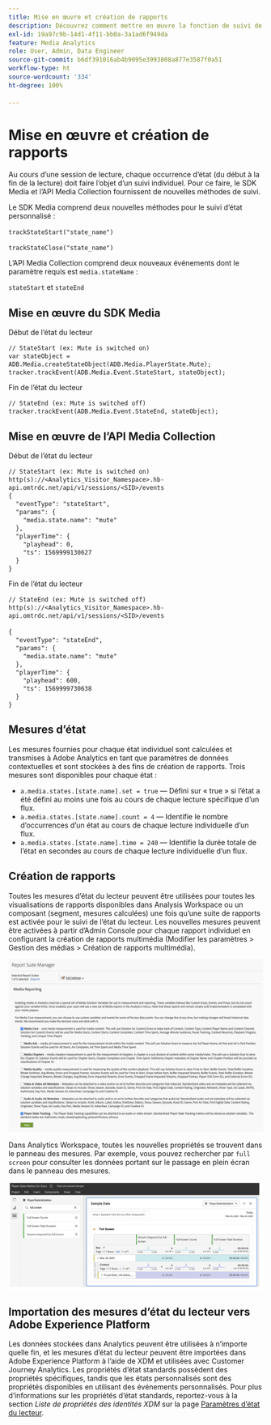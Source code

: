 ```yaml
---
title: Mise en œuvre et création de rapports
description: Découvrez comment mettre en œuvre la fonction de suivi de lʼétat du lecteur, y compris.
exl-id: 19a97c9b-14d1-4f11-bb0a-3a1ad6f949da
feature: Media Analytics
role: User, Admin, Data Engineer
source-git-commit: b6df391016ab4b9095e3993808a877e3587f0a51
workflow-type: ht
source-wordcount: '334'
ht-degree: 100%

---
```


# Mise en œuvre et création de rapports

Au cours d’une session de lecture, chaque occurrence d’état (du début à la fin de la lecture) doit faire l’objet d’un suivi individuel. Pour ce faire, le SDK Media et l’API Media Collection fournissent de nouvelles méthodes de suivi.

Le SDK Media comprend deux nouvelles méthodes pour le suivi d’état personnalisé :

`trackStateStart("state_name")`

`trackStateClose("state_name")`


L’API Media Collection comprend deux nouveaux événements dont le paramètre requis est `media.stateName` :

`stateStart` et `stateEnd`

## Mise en œuvre du SDK Media

Début de l’état du lecteur

```
// StateStart (ex: Mute is switched on)
var stateObject = ADB.Media.createStateObject(ADB.Media.PlayerState.Mute);
tracker.trackEvent(ADB.Media.Event.StateStart, stateObject);
```

Fin de l’état du lecteur

```
// StateEnd (ex: Mute is switched off)
tracker.trackEvent(ADB.Media.Event.StateEnd, stateObject);
```


## Mise en œuvre de l’API Media Collection

Début de l’état du lecteur

```
// StateStart (ex: Mute is switched on)
http(s)://<Analytics_Visitor_Namespace>.hb-api.omtrdc.net/api/v1/sessions/<SID>/events
{
  "eventType": "stateStart",
  "params": {
    "media.state.name": "mute"
  },
  "playerTime": {
    "playhead": 0,
    "ts": 1569999130627
  }
}
```

Fin de l’état du lecteur

```
// StateEnd (ex: Mute is switched off)
http(s)://<Analytics_Visitor_Namespace>.hb-api.omtrdc.net/api/v1/sessions/<SID>/events

{
  "eventType": "stateEnd",
  "params": {
    "media.state.name": "mute"
  },
  "playerTime": {
    "playhead": 600,
    "ts": 1569999730638
  }
}
```

## Mesures d’état

Les mesures fournies pour chaque état individuel sont calculées et transmises à Adobe Analytics en tant que paramètres de données contextuelles et sont stockées à des fins de création de rapports. Trois mesures sont disponibles pour chaque état :

* `a.media.states.[state.name].set = true` — Défini sur « true » si l’état a été défini au moins une fois au cours de chaque lecture spécifique d’un flux.
* `a.media.states.[state.name].count = 4` — Identifie le nombre d’occurrences d’un état au cours de chaque lecture individuelle d’un flux.
* `a.media.states.[state.name].time = 240` — Identifie la durée totale de l’état en secondes au cours de chaque lecture individuelle d’un flux.

## Création de rapports

Toutes les mesures d’état du lecteur peuvent être utilisées pour toutes les visualisations de rapports disponibles dans Analysis Workspace ou un composant (segment, mesures calculées) une fois qu’une suite de rapports est activée pour le suivi de l’état du lecteur. Les nouvelles mesures peuvent être activées à partir d’Admin Console pour chaque rapport individuel en configurant la création de rapports multimédia (Modifier les paramètres > Gestion des médias > Création de rapports multimédia).

![](assets/report-setup.png)

Dans Analytics Workspace, toutes les nouvelles propriétés se trouvent dans le panneau des mesures. Par exemple, vous pouvez rechercher par `full screen` pour consulter les données portant sur le passage en plein écran dans le panneau des mesures.

![](assets/full-screen-report.png)

## Importation des mesures d’état du lecteur vers Adobe Experience Platform

Les données stockées dans Analytics peuvent être utilisées à n’importe quelle fin, et les mesures d’état du lecteur peuvent être importées dans Adobe Experience Platform à l’aide de XDM et utilisées avec Customer Journey Analytics. Les propriétés d’état standards possèdent des propriétés spécifiques, tandis que les états personnalisés sont des propriétés disponibles en utilisant des événements personnalisés. Pour plus d’informations sur les propriétés d’état standards, reportez-vous à la section *Liste de propriétés des identités XDM* sur la page [Paramètres d’état du lecteur](/help/metrics-and-metadata/player-state-parameters.md).
